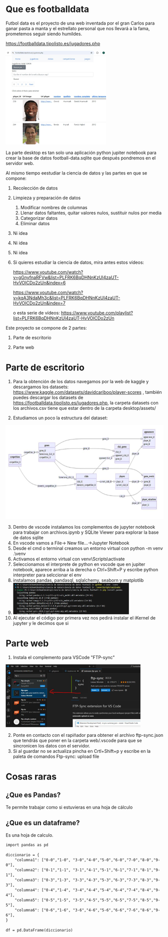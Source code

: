 # Que es footballdata

Futbol data es el proyecto de una web inventada por el gran Carlos para ganar pasta a manta y el estrellato personal que nos llevará a la fama, prometemos seguir siendo humildes.

https://footballdata.tipolisto.es/jugadores.php

<img src="desktop/assets/readme2.JPG" height="300px" />

La parte desktop es tan solo una aplicación python jupiter notebook para crear la base de datos football-data.sqlite que después pondremos en el servidor web.

Al mismo tiempo eestudiar la ciencia de datos y las partes en que se compone:

1. Recolección de datos
2. Limpieza y preparación de datos
    1. Modificar nombres de columnas
    2. Llenar datos faltantes, quitar valores nulos, sustituir nulos por media
    3. Categorizar datos
    4. Eliminar datos
3. Ni idea
4. Ni idea
5. Ni idea
6. Si quieres estudiar la ciencia de datos, mira antes estos vídeos: 

    https://www.youtube.com/watch?v=gGnyfnaRFVw&list=PLFRK6BqDHNnKzUl4zaUT-HvVOICDo2zUn&index=6

    https://www.youtube.com/watch?v=kqA3NdaMh3c&list=PLFRK6BqDHNnKzUl4zaUT-HvVOICDo2zUn&index=7

    o esta serie de vídeos: https://www.youtube.com/playlist?list=PLFRK6BqDHNnKzUl4zaUT-HvVOICDo2zUn



Este proyecto se compone de 2 partes:

1. Parte de escritorio

2. Parte web



# Parte de escritorio

1. Para la obtención de los datos navegamos por la web de kaggle y descargamos los datasets: https://www.kaggle.com/datasets/davidcariboo/player-scores
   , también puedes descargar los datasets de https://footballdata.tipolisto.es/jugadores.php, la carpeta datasets con los archivos.csv tiene que estar dentro de la carpeta desktop/assets/


2. Estudiamos un poco la estructura del dataset:

<img src="desktop/assets/esquema.JPG" height="300px" />

3. Dentro de vscode instalamos los complementos de jupyter notebook para trabajar con archivos.ipynb y SQLite Viewer para explorar la base de datos sqlite
4. En vscode vamos a File-> New file...->Jupyter Notebook
5. Desde el cmd o terminal creamos un entorno virtual con python -m venv .\venv
6. Activamos el entorno virtual con venv\Scripts\activate
7. Seleccionamos el interprete de python en vscode que en jupiter notebook, aparece arriba a la derecha o Ctrl+Shift+P y escribe python interpreter para selccionar el env
8. instalamos pandas, pandasql, sqlalchemy, seaborn y matplotlib
9. <img src="desktop/assets/readme1.JPG"  height="100px" />
10. Al ejecutar el código por primera vez nos pedirá instalar el iKernel de jupyter y le decimos que si


# Parte web

1. Instala el complemento para VSCode "FTP-sync" 
   
<img src="desktop/assets/ftp-sync.JPG" height="200px" />

2. Ponte en contacto con el rapiñador para obtener el archivo ftp-sync.json que tendrás que poner en la carpeta web/.vscode para que se sincronicen los datos con el servidor.
3. Si al guardar no se actualiza pincha en Crtl+Shift+p y escribe en la paleta de comandos Ftp-sync: upload file

# Cosas raras

## ¿Que es Pandas?

Te permite trabajar como si estuvieras en una hoja de cálculo


## ¿Que es un dataframe?

Es una hoja de calculo.


```
import pandas as pd

diccionario = {
    "columna1": ["0-0","1-0", "3-0","4-0","5-0","6-0","7-0","8-0","9-0"],
    "columna2": ["0-1","1-1", "3-1","4-1","5-1","6-1","7-1","8-1","9-1"],
    "columna3": ["0-3","1-3", "3-3","4-3","5-3","6-3","7-3","8-3","9-3"],
    "columna4": ["0-4","1-4", "3-4","4-4","5-4","6-4","7-4","8-4","9-4"],
    "columna5": ["0-5","1-5", "3-5","4-5","5-5","6-5","7-5","8-5","9-5"],
    "columna6": ["0-6","1-6", "3-6","4-6","5-6","6-6","7-6","8-6","9-6"],
}

df = pd.DataFrame(diccionario)
```






